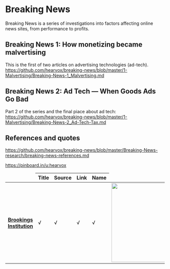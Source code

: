 
# Breaking News
Breaking News is a series of investigations into factors affecting online news sites, from performance to profits. 

## Breaking News 1: How monetizing became malvertising
This is the first of two articles on advertising technologies (ad-tech).  
https://github.com/hearvox/breaking-news/blob/master/1-Malvertising/Breaking-News-1_Malvertising.md

## Breaking News 2: Ad Tech — When Goods Ads Go Bad
Part 2 of the series and the final piace about ad tech:  
https://github.com/hearvox/breaking-news/blob/master/1-Malvertising/Breaking-News-2_Ad-Tech-Tax.md

## References and quotes
https://github.com/hearvox/breaking-news/blob/master/Breaking-News-research/breaking-news-references.md

https://pinboard.in/u:hearvox

<table>
<thead>
<tr>
<td></td>
<th scope="col">Title</th>
<th scope="col">Source</th>
<th scope="col">Link</th>
<th scope="col">Name</th>
<td></td>
</tr>
</thead>
<tbody>
<tr>
<th scope="row"><a href="http://www.brookings.edu/research/reports/2016/06/16-informal-child-care-is-more-likely-to-harm-children-loeb">Brookings Institution</a></th>
<td>√</td>
<td>√</td>
<td>√</td>
<td>√</td>
<td><a href="http://www.brookings.edu/~/media/Research/Files/Reports/2016/06/16-informal-child-care-is-more-likely-to-harm-children-loeb/figure-1.png"><img src="http://www.brookings.edu/~/media/Research/Files/Reports/2016/06/16-informal-child-care-is-more-likely-to-harm-children-loeb/figure-1.png" width="250" /></a></td>
</tr>
</tbody>
</table>
